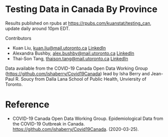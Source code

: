 # Testing Data in Canada By Province

Results published on rpubs at https://rpubs.com/kuanstat/testing_can, update daily around 10pm EDT.

Contributors
- Kuan Liu, kuan.liu@mail.utoronto.ca [LinkedIn](https://www.linkedin.com/in/kuan-liu-uoft/)
- Alexandra Bushby, alex.bushby@mail.utoronto.ca [LinkedIn](https://www.linkedin.com/in/alexandra-bushby-571b65168/)
- Thai-Son Tang, thaison.tang@mail.utoronto.ca [LinkedIn](https://www.linkedin.com/in/thaison-tang/)

Data available from the COVID-19 Canada Open Data Working Group (https://github.com/ishaberry/Covid19Canada) lead by Isha Berry and Jean-Paul R. Soucy from Dalla Lana School of Public Health, Unviersity of Toronto.

# Reference
- COVID-19 Canada Open Data Working Group. Epidemiological Data from the COVID-19 Outbreak in Canada. https://github.com/ishaberry/Covid19Canada. (2020-03-25).
